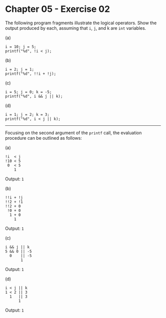 # Chapter 05 - Exercise 02

The following program fragments illustrate the logical operators. Show the output produced by each, assuming that `i`, `j`, and k are `int` variables.

(a)
```
i = 10; j = 5;
printf("%d", !i < j);
```
(b)
```
i = 2; j = 1;
printf("%d", !!i + !j);
```
(c)
```
i = 5; j = 0; k = -5;
printf("%d", i && j || k);
```
(d)
```
i = 1; j = 2; k = 3;
printf("%d", i < j || k);
```

---

Focusing on the second argument of the `printf` call, the evaluation procedure can be outlined as follows:  

(a)
```
!i  < j
!10 < 5
 0  < 5
    1
```

Output: `1`

(b)
```
!!i + !j
!!2 + !1
!!2 + 0
 !0 + 0
  1 + 0
    1
```

Output: `1`

(c)
```
i && j || k
5 && 0 || -5
  0    || -5
       1
```

Output: `1`

(d)
```
i < j || k
1 < 2 || 3
  1   || 3
      1
```

Output: `1`
